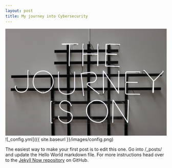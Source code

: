 ```yaml
---
layout: post
title: My journey into Cybersecurity
---
```


<img src="/images/journey_unsplash.jpg" alt="the journey is on - letters made of glass">
![_config.yml]({{ site.baseurl }}/images/config.png)

The easiest way to make your first post is to edit this one. Go into /_posts/ and update the Hello World markdown file. For more instructions head over to the [Jekyll Now repository](https://github.com/barryclark/jekyll-now) on GitHub.
